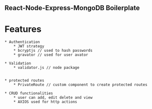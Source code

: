 ## React-Node-Express-MongoDB Boilerplate

# Features

    * Authentication
        * JWT strategy
        * bcryptjs // used to hash passwords
        * gravator // used for user avator 

    * Validation
        * validator.js // node package
        

    * protected routes
        * PrivateRoute // custom component to create protected routes

    * CRUD functionalities
        * user can add, edit delete and view 
        * AXIOS used for http actions


